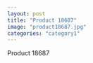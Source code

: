 ```yaml
---
layout: post
title: "Product 18687"
image: "product18687.jpg"
categories: "category1"
---
```

Product 18687

